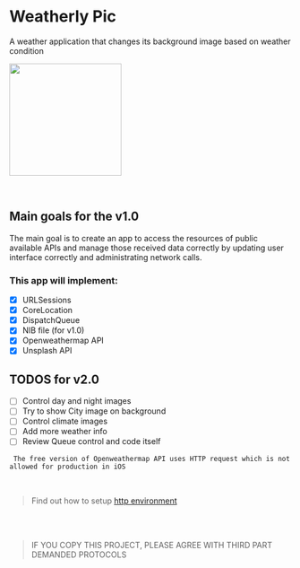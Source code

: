 # Weatherly Pic
A weather application that changes its background image based on weather condition

<p float="left">
  <img src="https://github.com/rodri2d2/AvengersApp/blob/release/v1.0/gif/part1.gif" width="200" />
</p>
<br />

## Main goals for the v1.0

The main goal is to create an app to access the resources of public available APIs and manage those received data correctly by updating user interface correctly and administrating network calls.

### This app will implement:

- [X] URLSessions
- [X] CoreLocation
- [X] DispatchQueue
- [X] NIB file (for v1.0)
- [X] Openweathermap API
- [X] Unsplash API

## TODOS for v2.0

- [ ] Control day and night images
- [ ] Try to show City image on background
- [ ] Control climate images
- [ ] Add more weather info
- [ ] Review Queue control and code itself

```
 The free version of Openweathermap API uses HTTP request which is not allowed for production in iOS
```
<br />

>Find out how to setup [http environment](https://stackoverflow.com/questions/31254725/transport-security-has-blocked-a-cleartext-http)

<br />
<br />


>IF YOU COPY THIS PROJECT, PLEASE AGREE WITH THIRD PART DEMANDED PROTOCOLS

